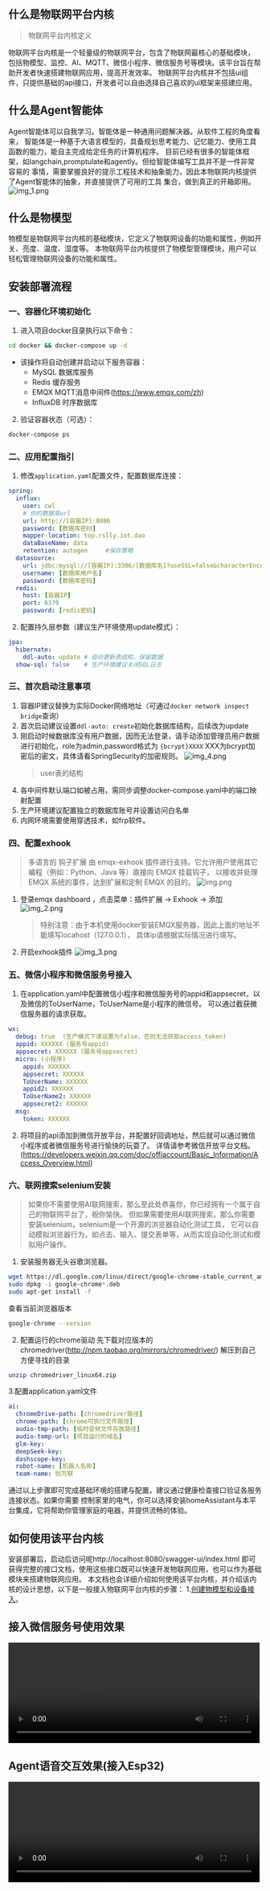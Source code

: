 ## 什么是物联网平台内核
> 物联网平台内核定义

物联网平台内核是一个轻量级的物联网平台，包含了物联网最核心的基础模块，
包括物模型、监控、AI、MQTT、微信小程序、微信服务号等模块。该平台旨在帮助开发者快速搭建物联网应用，提高开发效率。
物联网平台内核并不包括ui组件，只提供基础的api接口，开发者可以自由选择自己喜欢的ui框架来搭建应用。

## 什么是Agent智能体
Agent智能体可以自我学习。智能体是一种通用问题解决器。从软件工程的角度看来， 
智能体是一种基于大语言模型的，具备规划思考能力、记忆能力、使用工具函数的能力，能自主完成给定任务的计算机程序。
目前已经有很多的智能体框架，如langchain,promptulate和agently。但给智能体编写工具并不是一件非常容易的
事情，需要掌握良好的提示工程技术和抽象能力，因此本物联网内核提供了Agent智能体的抽象，并直接提供了可用的工具
集合，做到真正的开箱即用。
![img_1.png](img_1.png)

## 什么是物模型
物模型是物联网平台内核的基础模块，它定义了物联网设备的功能和属性，例如开关、亮度、温度、湿度等。
本物联网平台内核提供了物模型管理模块，用户可以轻松管理物联网设备的功能和属性。

## 安装部署流程

### 一、容器化环境初始化
1. 进入项目docker目录执行以下命令：
```bash
cd docker && docker-compose up -d
```
* 该操作将自动创建并启动以下服务容器：
    - MySQL 数据库服务
    - Redis 缓存服务
    - EMQX MQTT消息中间件(https://www.emqx.com/zh)
    - InfluxDB 时序数据库

2. 验证容器状态（可选）：
```bash
docker-compose ps
```

### 二、应用配置指引
1. 修改`application.yaml`配置文件，配置数据库连接：
```yaml
spring:
  influx:
    user: cwl
    # 你的数据库url
    url: http://[容器IP]:8086
    password: [数据库密码]
    mapper-location: top.rslly.iot.dao
    dataBaseName: data
    retention: autogen     #保存策略
  datasource:
    url: jdbc:mysql://[容器IP]:3306/[数据库名]?useSSL=false&characterEncoding=UTF-8
    username: [数据库用户名]
    password: [数据库密码]
  redis:
    host: [容器IP]
    port: 6379
    password: [redis密码]
```

2. 配置持久层参数（建议生产环境使用update模式）：
```yaml
jpa:
  hibernate:
    ddl-auto: update # 自动更新表结构，保留数据
  show-sql: false    # 生产环境建议关闭SQL日志
```

### 三、首次启动注意事项
1. 容器IP建议替换为实际Docker网络地址（可通过`docker network inspect bridge`查询）
2. 首次启动建议设置`ddl-auto: create`初始化数据库结构，后续改为update
3. 刚启动时候数据库没有用户数据，因而无法登录，请手动添加管理员用户数据进行初始化，role为admin,password格式为 `{bcrypt}XXXX`
   XXX为bcrypt加密后的密文，具体请看SpringSecurity的加密规则。
   ![img_4.png](img_4.png)
   > user表的结构
4. 各中间件默认端口如被占用，需同步调整docker-compose.yaml中的端口映射配置
5. 生产环境建议配置独立的数据库账号并设置访问白名单
6. 内网环境需要使用穿透技术，如frp软件。

### 四、配置exhook
> 多语言的 钩子扩展 由 emqx-exhook 插件进行支持。它允许用户使用其它编程（例如：Python、Java 等）直接向 EMQX 挂载钩子，
  以接收并处理 EMQX 系统的事件，达到扩展和定制 EMQX 的目的。
![img.png](img.png)
1. 登录emqx dashboard ，点击菜单：插件扩展 -> Exhook -> 添加
   ![img_2.png](img_2.png)
   > 特别注意：由于本机使用docker安装EMQX服务器，因此上面的地址不能填写locahost（127.0.0.1），
   具体ip请根据实际情况进行填写。
2. 开启exhook插件
![img_3.png](img_3.png)

### 五、微信小程序和微信服务号接入
1. 在application.yaml中配置微信小程序和微信服务号的appid和appsecret，以及微信的ToUserName，ToUserName是小程序的微信号。
   可以通过截获微信服务器的请求获取。
```yaml
wx:
  debug: true  (生产模式下请设置为false，否则无法获取access_token)
  appid: XXXXXX (服务号appid)
  appsecret: XXXXXX (服务号appsecret)
  micro: (小程序)
    appid: XXXXXX
    appsecret: XXXXXX
    ToUserName: XXXXXX
    appid2: XXXXXX
    ToUserName2: XXXXXX
    appsecret2: XXXXXX
  msg:
    token: XXXXXX
```
2. 将项目的api添加到微信开放平台，并配置好回调地址，然后就可以通过微信小程序或者微信服务号进行愉快的玩耍了。
   详情请参考微信开放平台文档。(https://developers.weixin.qq.com/doc/offiaccount/Basic_Information/Access_Overview.html)

### 六、联网搜索selenium安装
>如果你不需要使用AI联网搜索，那么至此处恭喜你，你已经拥有一个属于自己的物联网平台了，祝你愉快。
但如果需要使用AI联网搜索，那么你需要安装selenium，selenium是一个开源的浏览器自动化测试工具，
它可以自动模拟浏览器行为，如点击、输入、提交表单等，从而实现自动化测试和模拟用户操作。

1. 安装服务器无头谷歌浏览器。
```bash
wget https://dl.google.com/linux/direct/google-chrome-stable_current_amd64.deb
sudo dpkg -i google-chrome*.deb
sudo apt-get install -f
```
查看当前浏览器版本
```bash
google-chrome --version
```
2. 配置运行的chrome驱动
先下载对应版本的chromedriver(http://npm.taobao.org/mirrors/chromedriver/)
解压到自己方便寻找的目录
```bash
unzip chromedriver_linux64.zip
```
3.配置application.yaml文件
```yaml
ai:
  chromeDrive-path: [chromedriver路径]
  chrome-path: [chrome可执行文件路径]
  audio-tmp-path: [临时音频文件存放路径]
  audio-temp-url: [项目运行的域名]
  glm-key: 
  deepSeek-key: 
  dashscope-key: 
  robot-name: [机器人名称]
  team-name: 创万联
```
通过以上步骤即可完成基础环境的搭建与配置，建议通过健康检查接口验证各服务连接状态。如果你需要
控制家里的电气，你可以选择安装homeAssistant与本平台集成，它将帮助你管理家庭的电器，并提供流畅的体验。

## 如何使用该平台内核
安装部署后，启动后访问呢http://localhost:8080/swagger-ui/index.html
即可获得完整的接口文档，使用这些接口既可以快速开发物联网应用，也可以作为基础模块来搭建物联网应用。
本文档也会详细介绍如何使用该平台内核，并介绍该内核的设计思想，以下是一般接入物联网平台内核的步骤：
1.[创建物模型和设备接入](get_started/create_thingsmodel.md)。


## 接入微信服务号使用效果

<video  controls="controls" width="500" height="200">
<source src="../video/demo.mp4" type="video/mp4">
</video>

## Agent语音交互效果(接入Esp32)

<video  controls="controls" width="500" height="200">
<source src="../video/demo2.mp4" type="video/mp4">
</video>